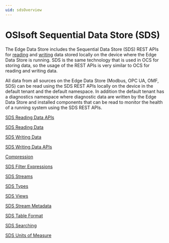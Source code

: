 ```yaml
---
uid: sdsOverview
---
```


# OSIsoft Sequential Data Store (SDS)

The Edge Data Store includes the Sequential Data Store (SDS) REST APIs for [reading](xref:sdsReadingData) and [writing](xref:sdsWritingData) data stored locally on the device where the Edge Data Store is running. SDS is the same technology that is used in OCS for storing data, so the usage of the REST APIs is very similar to OCS for reading and writing data.

All data from all sources on the Edge Data Store (Modbus, OPC UA, OMF, SDS) can be read using the SDS REST APIs locally on the device in the default tenant and the default namespace. In addition the default tenant has a diagnostics namespace where diagnostic data are written by the Edge Data Store and installed components that can be read to monitor the health of a running system using the SDS REST APIs.

[SDS Reading Data APIs](xref:sdsReadingDataApi)

[SDS Reading Data](xref:sdsReadingData)

[SDS Writing Data](xref:sdsWritingData)

[SDS Writing Data APIs](xref:sdsWritingDataApi)

[Compression](xref:sdsCompression)

[SDS Filter Expressions](xref:sdsFilterExpressions)

[SDS Streams](xref:sdsStreams)

[SDS Types](xref:sdsTypes)

[SDS Views](xref:sdsStreamViews)

[SDS Stream Metadata](xref:sdsStreamExtra)

[SDS Table Format](xref:sdsTableFormat)

[SDS Searching](xref:sdsSearching)

[SDS Units of Measure](xref:unitsOfMeasure)
